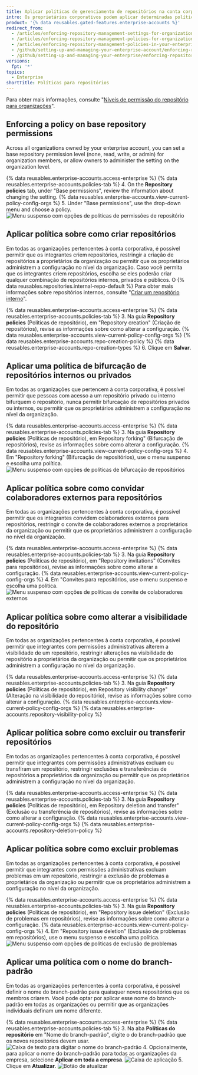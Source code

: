 ```yaml
---
title: Aplicar políticas de gerenciamento de repositórios na conta corporativa
intro: Os proprietários corporativos podem aplicar determinadas políticas de gerenciamento de repositórios para todas as organizações pertencentes a uma conta corporativa ou permitir que as políticas sejam definidas em cada organização.
product: '{% data reusables.gated-features.enterprise-accounts %}'
redirect_from:
  - /articles/enforcing-repository-management-settings-for-organizations-in-your-business-account/
  - /articles/enforcing-repository-management-policies-for-organizations-in-your-enterprise-account/
  - /articles/enforcing-repository-management-policies-in-your-enterprise-account
  - /github/setting-up-and-managing-your-enterprise-account/enforcing-repository-management-policies-in-your-enterprise-account
  - /github/setting-up-and-managing-your-enterprise/enforcing-repository-management-policies-in-your-enterprise-account
versions:
  fpt: '*'
topics:
  - Enterprise
shortTitle: Políticas para repositórios
---
```


Para obter mais informações, consulte "[Níveis de permissão do repositório para organizações](/articles/repository-permission-levels-for-an-organization)".

## Enforcing a policy on base repository permissions

Across all organizations owned by your enterprise account, you can set a base repository permission level (none, read, write, or admin) for organization members, or allow owners to administer the setting on the organization level.

{% data reusables.enterprise-accounts.access-enterprise %}
{% data reusables.enterprise-accounts.policies-tab %}
4. On the **Repository policies** tab, under "Base permissions", review the information about changing the setting. {% data reusables.enterprise-accounts.view-current-policy-config-orgs %}
5. Under "Base permissions", use the drop-down menu and choose a policy. ![Menu suspenso com opções de políticas de permissões de repositório](/assets/images/help/business-accounts/repository-permissions-policy-drop-down.png)

## Aplicar política sobre como criar repositórios

Em todas as organizações pertencentes à conta corporativa, é possível permitir que os integrantes criem repositórios, restringir a criação de repositórios a proprietários da organização ou permitir que os proprietários administrem a configuração no nível da organização. Caso você permita que os integrantes criem repositórios, escolha se eles poderão criar qualquer combinação de repositórios internos, privados e públicos. O {% data reusables.repositories.internal-repo-default %} Para obter mais informações sobre repositórios internos, consulte "[Criar um repositório interno](/articles/creating-an-internal-repository)".

{% data reusables.enterprise-accounts.access-enterprise %}
{% data reusables.enterprise-accounts.policies-tab %}
3. Na guia **Repository policies** (Políticas de repositório), em "Repository creation" (Criação de repositórios), revise as informações sobre como alterar a configuração. {% data reusables.enterprise-accounts.view-current-policy-config-orgs %}
{% data reusables.enterprise-accounts.repo-creation-policy %}
{% data reusables.enterprise-accounts.repo-creation-types %}
6. Clique em **Salvar**.

## Aplicar uma política de bifurcação de repositórios internos ou privados

Em todas as organizações que pertencem à conta corporativa, é possível permitir que pessoas com acesso a um repositório privado ou interno bifurquem o repositório, nunca permitir bifurcação de repositórios privados ou internos, ou permitir que os proprietários administrem a configuração no nível da organização.

{% data reusables.enterprise-accounts.access-enterprise %}
{% data reusables.enterprise-accounts.policies-tab %}
3. Na guia **Repository policies** (Políticas de repositório), em Repository forking" (Bifurcação de repositórios), revise as informações sobre como alterar a configuração. {% data reusables.enterprise-accounts.view-current-policy-config-orgs %}
4. Em "Repository forking" (Bifurcação de repositórios), use o menu suspenso e escolha uma política. ![Menu suspenso com opções de políticas de bifurcação de repositórios](/assets/images/help/business-accounts/repository-forking-policy-drop-down.png)

## Aplicar política sobre como convidar colaboradores externos para repositórios

Em todas as organizações pertencentes à conta corporativa, é possível permitir que os integrantes convidem colaboradores externos para repositórios, restringir o convite de colaboradores externos a proprietários da organização ou permitir que os proprietários administrem a configuração no nível da organização.

{% data reusables.enterprise-accounts.access-enterprise %}
{% data reusables.enterprise-accounts.policies-tab %}
3. Na guia **Repository policies** (Políticas de repositório), em "Repository invitations" (Convites para repositórios), revise as informações sobre como alterar a configuração. {% data reusables.enterprise-accounts.view-current-policy-config-orgs %}
4. Em "Convites para repositórios, use o menu suspenso e escolha uma política. ![Menu suspenso com opções de políticas de convite de colaboradores externos](/assets/images/help/business-accounts/repository-invitation-policy-drop-down.png)

## Aplicar política sobre como alterar a visibilidade do repositório

Em todas as organizações pertencentes à conta corporativa, é possível permitir que integrantes com permissões administrativas alterem a visibilidade de um repositório, restringir alterações na visibilidade do repositório a proprietários da organização ou permitir que os proprietários administrem a configuração no nível da organização.

{% data reusables.enterprise-accounts.access-enterprise %}
{% data reusables.enterprise-accounts.policies-tab %}
3. Na guia **Repository policies** (Políticas de repositório), em Repository visibility change" (Alteração na visibilidade do repositório), revise as informações sobre como alterar a configuração. {% data reusables.enterprise-accounts.view-current-policy-config-orgs %}
{% data reusables.enterprise-accounts.repository-visibility-policy %}

## Aplicar política sobre como excluir ou transferir repositórios

Em todas as organizações pertencentes à conta corporativa, é possível permitir que integrantes com permissões administrativas excluam ou transfiram um repositório, restringir exclusões e transferências de repositórios a proprietários da organização ou permitir que os proprietários administrem a configuração no nível da organização.

{% data reusables.enterprise-accounts.access-enterprise %}
{% data reusables.enterprise-accounts.policies-tab %}
3. Na guia **Repository policies** (Políticas de repositório), em Repository deletion and transfer" (Exclusão ou transferência de repositórios), revise as informações sobre como alterar a configuração. {% data reusables.enterprise-accounts.view-current-policy-config-orgs %}
{% data reusables.enterprise-accounts.repository-deletion-policy %}

## Aplicar política sobre como excluir problemas

Em todas as organizações pertencentes à conta corporativa, é possível permitir que integrantes com permissões administrativas excluam problemas em um repositório, restringir a exclusão de problemas a proprietários da organização ou permitir que os proprietários administrem a configuração no nível da organização.

{% data reusables.enterprise-accounts.access-enterprise %}
{% data reusables.enterprise-accounts.policies-tab %}
3. Na guia **Repository policies** (Políticas de repositório), em "Repository issue deletion" (Exclusão de problemas em repositórios), revise as informações sobre como alterar a configuração. {% data reusables.enterprise-accounts.view-current-policy-config-orgs %}
4. Em "Repository issue deletion" (Exclusão de problemas em repositórios), use o menu suspenso e escolha uma política. ![Menu suspenso com opções de políticas de exclusão de problemas](/assets/images/help/business-accounts/repository-issue-deletion-policy-drop-down.png)

## Aplicar uma política com o nome do branch-padrão

Em todas as organizações pertencentes à conta corporativa, é possível definir o nome do branch-padrão para quaisquer novos repositórios que os membros criarem. Você pode optar por aplicar esse nome do branch-padrão em todas as organizações ou permitir que as organizações individuais definam um nome diferente.

{% data reusables.enterprise-accounts.access-enterprise %}
{% data reusables.enterprise-accounts.policies-tab %}
3. Na aba **Políticas do repositório** em "Nome do branch-padrão", digite o do branch-padrão que os novos repositórios devem usar. ![Caixa de texto para digitar o nome do branch-padrão](/assets/images/help/business-accounts/default-branch-name-text.png)
4. Opcionalmente, para aplicar o nome do branch-padrão para todas as organizações da empresa, selecione **Aplicar em toda a empresa**. ![Caixa de aplicação](/assets/images/help/business-accounts/default-branch-name-enforce.png)
5. Clique em **Atualizar**. ![Botão de atualizar](/assets/images/help/business-accounts/default-branch-name-update.png)
